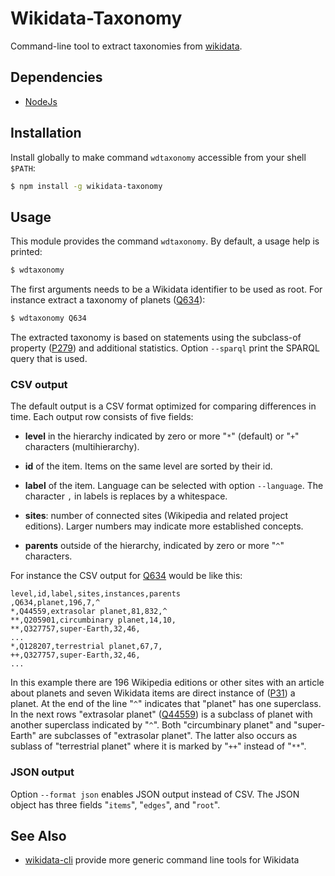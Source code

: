 # Wikidata-Taxonomy

Command-line tool to extract taxonomies from [wikidata](https://wikidata.org).

## Dependencies

* [NodeJs](https://nodejs.org)

## Installation

Install globally to make command `wdtaxonomy` accessible from your shell `$PATH`:

```sh
$ npm install -g wikidata-taxonomy
```

## Usage

This module provides the command `wdtaxonomy`. By default, a usage help is printed: 

```sh
$ wdtaxonomy
```

The first arguments needs to be a Wikidata identifier to be used as root. For
instance extract a taxonomy of planets ([Q634](https://www.wikidata.org/wiki/Q634)):

```sh
$ wdtaxonomy Q634
```

The extracted taxonomy is based on statements using the subclass-of property
([P279](https://www.wikidata.org/wiki/Property:P279)) and additional statistics.
Option `--sparql` print the SPARQL query that is used.

### CSV output

The default output is a CSV format optimized for comparing differences in time.
Each output row consists of five fields:

* **level** in the hierarchy indicated by zero or more "`*`" (default) or "`+`" 
  characters (multihierarchy).

* **id** of the item. Items on the same level are sorted by their id.

* **label** of the item. Language can be selected with option `--language`.
  The character `,` in labels is replaces by a whitespace.

* **sites**: number of connected sites (Wikipedia and related project editions).
  Larger numbers may indicate more established concepts.

* **parents** outside of the hierarchy, indicated by zero or more "`^`" characters.

For instance the CSV output for [Q634](https://www.wikidata.org/wiki/Q634) would be
like this:

```csv
level,id,label,sites,instances,parents
,Q634,planet,196,7,^
*,Q44559,extrasolar planet,81,832,^
**,Q205901,circumbinary planet,14,10,
**,Q327757,super-Earth,32,46,
...
*,Q128207,terrestrial planet,67,7,
++,Q327757,super-Earth,32,46,
...

```

In this example there are 196 Wikipedia editions or other sites with an article
about planets and seven Wikidata items are direct instance of
([P31](https://www.wikidata.org/wiki/P31)) a planet. At the end of the line
"`^`" indicates that "planet" has one superclass. In the next rows "extrasolar
planet" ([Q44559](https://www.wikidata.org/wiki/Q44559)) is a subclass of planet
with another superclass indicated by "`^`". Both "circumbinary planet" and
"super-Earth" are subclasses of "extrasolar planet". The latter also occurs as
sublass of "terrestrial planet" where it is marked by "`++`" instead of "`**`".

### JSON output

Option `--format json` enables JSON output instead of CSV. The JSON object has
three fields "`items`", "`edges`", and "`root`".

## See Also

* [wikidata-cli](https://npmjs.com/package/wikidata-cli) provide more generic
  command line tools for Wikidata
